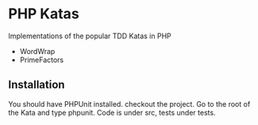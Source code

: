 PHP Katas
=========
Implementations of the popular TDD Katas in PHP
- WordWrap
- PrimeFactors

Installation
------------
You should have PHPUnit installed.
checkout the project. 
Go to the root of the Kata and type phpunit.
Code is under src, tests under tests.
